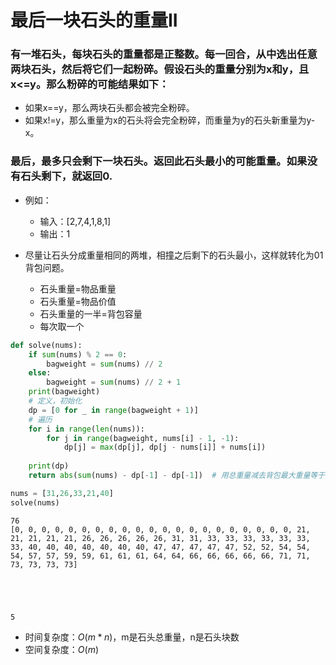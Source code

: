 
# 最后一块石头的重量II

### 有一堆石头，每块石头的重量都是正整数。每一回合，从中选出任意两块石头，然后将它们一起粉碎。假设石头的重量分别为x和y，且x<=y。那么粉碎的可能结果如下：

* 如果x==y，那么两块石头都会被完全粉碎。
* 如果x!=y，那么重量为x的石头将会完全粉碎，而重量为y的石头新重量为y-x。

### 最后，最多只会剩下一块石头。返回此石头最小的可能重量。如果没有石头剩下，就返回0.

* 例如：
    * 输入：[2,7,4,1,8,1]
    * 输出：1

* 尽量让石头分成重量相同的两堆，相撞之后剩下的石头最小，这样就转化为01背包问题。
    * 石头重量=物品重量
    * 石头重量=物品价值
    * 石头重量的一半=背包容量
    * 每次取一个


```python
def solve(nums):
    if sum(nums) % 2 == 0:
        bagweight = sum(nums) // 2
    else:
        bagweight = sum(nums) // 2 + 1
    print(bagweight)
    # 定义，初始化    
    dp = [0 for _ in range(bagweight + 1)]
    # 遍历
    for i in range(len(nums)):
        for j in range(bagweight, nums[i] - 1, -1):
            dp[j] = max(dp[j], dp[j - nums[i]] + nums[i])
            
    print(dp)
    return abs(sum(nums) - dp[-1] - dp[-1])  # 用总重量减去背包最大重量等于另一堆的重量，再两者相减，得到差
```


```python
nums = [31,26,33,21,40]
solve(nums)
```

    76
    [0, 0, 0, 0, 0, 0, 0, 0, 0, 0, 0, 0, 0, 0, 0, 0, 0, 0, 0, 0, 0, 21, 21, 21, 21, 21, 26, 26, 26, 26, 26, 31, 31, 33, 33, 33, 33, 33, 33, 33, 40, 40, 40, 40, 40, 40, 40, 47, 47, 47, 47, 47, 52, 52, 54, 54, 54, 57, 57, 59, 59, 61, 61, 61, 64, 64, 66, 66, 66, 66, 66, 71, 71, 73, 73, 73, 73]
    




    5



* 时间复杂度：$O(m*n)$，m是石头总重量，n是石头块数
* 空间复杂度：$O(m)$

